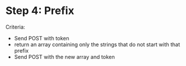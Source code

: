 # Step 4: Prefix
Criteria:

- Send POST with token
- return an array containing only the strings that do not start with that prefix
- Send POST with the new array and token
